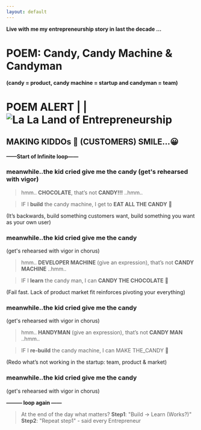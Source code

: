 ```yaml
---
layout: default
---
```


**Live with me my entrepreneurship story in last the decade ...**

# POEM: Candy, Candy Machine & Candyman
**(candy = product, candy machine = startup and candyman = team)**

# POEM ALERT | | ![La La Land of Entrepreneurship](https://sagungarg.com/assets/img/entrepreneurship-candy-candyman-candymachine.png)

## MAKING KIDDOs 👶 (CUSTOMERS) SMILE…😀

**——Start of Infinite loop——**

### meanwhile..the kid cried give me the candy (get's rehearsed with vigor)

> hmm.. **CHOCOLATE**, that’s not **CANDY!!!** ..hmm..

> IF I **build** the candy machine, I get to **EAT ALL THE CANDY** 🤩

(It’s backwards, build something customers want, build something you want as your own user)

### meanwhile..the kid cried give me the candy 
(get's rehearsed with vigor in chorus)

> hmm.. **DEVELOPER MACHINE** (give an expression), that’s not **CANDY MACHINE** ..hmm..

> IF I **learn** the candy man, I can **CANDY THE CHOCOLATE** 🤩

(Fail fast. Lack of product market fit reinforces pivoting your everything)

### meanwhile..the kid  cried give me the candy 
(get's rehearsed with vigor in chorus)

> hmm.. **HANDYMAN** (give an expression), that’s not **CANDY MAN** ..hmm.. 

> IF I **re-build** the candy machine, I can MAKE THE_CANDY 🤩

(Redo what’s not working in the startup: team, product & market)

### meanwhile..the kid  cried give me the candy 
(get's rehearsed with vigor in chorus)

**———  loop again ——**

> At the end of the day what matters? **Step1**: "Build -> Learn (Works?)" **Step2**: "Repeat step1" - said every Entrepreneur